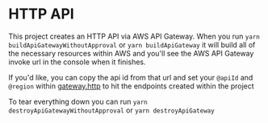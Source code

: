 # HTTP API

This project creates an HTTP API via AWS API Gateway. When you run `yarn buildApiGatewayWithoutApproval` or `yarn buildApiGateway` it will build all of the necessary resources within AWS and you'll see the AWS API Gateway invoke url in the console when it finishes.

If you'd like, you can copy the api id from that url and set your `@apiId` and `@region` within [gateway.http](./resources/gateway.http) to hit the endpoints created within the project

To tear everything down you can run `yarn destroyApiGatewayWithoutApproval` or `yarn destroyApiGateway`
